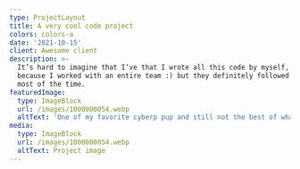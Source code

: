 ```yaml
---
type: ProjectLayout
title: A very cool code project
colors: colors-a
date: '2021-10-15'
client: Awesome client
description: >-
  It’s hard to imagine that I’ve that I wrote all this code by myself, probably
  because I worked with an entire team :) but they definitely followed my lead
  most of the time.
featuredImage:
  type: ImageBlock
  url: /images/1000000054.webp
  altText: 'One of my favorite cyberp pup and still not the best of what I have in mind '
media:
  type: ImageBlock
  url: /images/1000000054.webp
  altText: Project image
---
```



